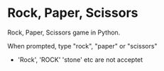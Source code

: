 # Rock, Paper, Scissors
Rock, Paper, Scissors game in Python.

When prompted, type "rock", "paper" or "scissors"
  - 'Rock', 'ROCK' 'stone' etc are not acceptet


